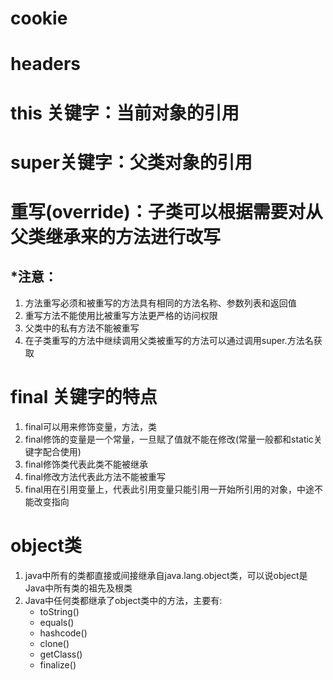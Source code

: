 # cookie  
# headers
# this 关键字：当前对象的引用
# super关键字：父类对象的引用
# 重写(override)：子类可以根据需要对从父类继承来的方法进行改写
## *注意：
1. 方法重写必须和被重写的方法具有相同的方法名称、参数列表和返回值
2. 重写方法不能使用比被重写方法更严格的访问权限
3. 父类中的私有方法不能被重写
4. 在子类重写的方法中继续调用父类被重写的方法可以通过调用super.方法名获取
# final 关键字的特点
1. final可以用来修饰变量，方法，类
2. final修饰的变量是一个常量，一旦赋了值就不能在修改(常量一般都和static关键字配合使用)
3. final修饰类代表此类不能被继承
4. final修改方法代表此方法不能被重写
5. final用在引用变量上，代表此引用变量只能引用一开始所引用的对象，中途不能改变指向
# object类
1. java中所有的类都直接或间接继承自java.lang.object类，可以说object是Java中所有类的祖先及根类
2. Java中任何类都继承了object类中的方法，主要有:
   * toString()
   * equals()
   * hashcode()
   * clone()
   * getClass()
   * finalize()

